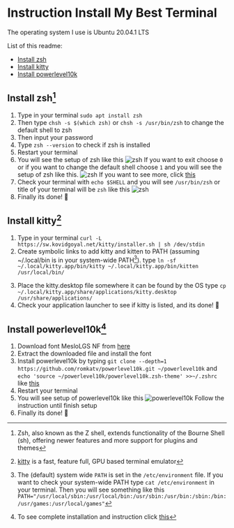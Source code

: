 # Instruction Install My Best Terminal

The operating system I use is Ubuntu 20.04.1 LTS

List of this readme:
- [Install zsh](#install-zsh)
- [Install kitty](#install-kitty)
- [Install powerlevel10k](#install-powerlevel10k)

## Install zsh[^zsh]
[^zsh]: Zsh, also known as the Z shell, extends functionality of the Bourne Shell (sh), offering newer features and more support for plugins and themes
1. Type in your terminal `sudo apt install zsh`
2. Then type `chsh -s $(which zsh)` or `chsh -s /usr/bin/zsh` to change the default shell to zsh
3. Then input your password
4. Type `zsh --version` to check if zsh is installed
5. Restart your terminal
6. You will see the setup of zsh like this
![zsh](https://www.tecmint.com/wp-content/uploads/2020/10/New-User-Zsh-Setup.png)
If you want to exit choose `0` or if you want to change the default shell choose `1` and you will see the setup of zsh like this.
![zsh](https://www.tecmint.com/wp-content/uploads/2020/10/Zsh-Main-Menu.png)
If you want to see more, click [this](https://www.tecmint.com/install-zsh-in-ubuntu/)
7. Check your terminal with `echo $SHELL` and you will see `/usr/bin/zsh` or title of your terminal will be `zsh` like this ![zsh](https://cdn.statically.io/img/i.ibb.co/Pwc57Y8/2023-02-05-09-43.png)
8. Finally its done! :tada:

## Install kitty[^kitty]
[^kitty]: [kitty](https://sw.kovidgoyal.net/kitty/) is a fast, feature full, GPU based terminal emulator
1. Type in your terminal `curl -L https://sw.kovidgoyal.net/kitty/installer.sh | sh /dev/stdin`
2. Create symbolic links to add kitty and kitten to PATH (assuming ~/.local/bin is in your system-wide PATH[^system-wide-PATH]).
type `ln -sf ~/.local/kitty.app/bin/kitty ~/.local/kitty.app/bin/kitten /usr/local/bin/`
[^system-wide-PATH]: The (default) system wide `PATH` is set in the `/etc/environment` file. If you want to check your system-wide PATH type `cat /etc/environment` in your terminal. Then you will see something like this `PATH="/usr/local/sbin:/usr/local/bin:/usr/sbin:/usr/bin:/sbin:/bin:/usr/games:/usr/local/games"`
3. Place the kitty.desktop file somewhere it can be found by the OS
type `cp ~/.local/kitty.app/share/applications/kitty.desktop /usr/share/applications/`
4. Check your application launcher to see if kitty is listed, and its done! :tada:

## Install powerlevel10k[^powerlevel10k]
[^powerlevel10k]: To see complete installation and instruction click [this](https://github.com/romkatv/powerlevel10k#meslo-nerd-font-patched-for-powerlevel10k)
1. Download font MesloLGS NF from [here](https://github.com/romkatv/powerlevel10k#fonts)
2. Extract the downloaded file and install the font
3. Install powerlevel10k by typing `git clone --depth=1 https://github.com/romkatv/powerlevel10k.git ~/powerlevel10k` and `echo 'source ~/powerlevel10k/powerlevel10k.zsh-theme' >>~/.zshrc` like [this](https://github.com/romkatv/powerlevel10k#manual)
4. Restart your terminal
5. You will see setup of powerlevel10k like this ![powerlevel10k](https://cdn.statically.io/img/i.ibb.co/Jq7nFdQ/2023-02-05-09-21.png)
Follow the instruction until finish setup
6. Finally its done! :tada: